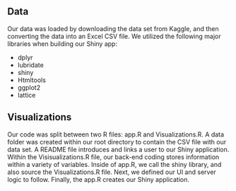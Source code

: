 ## Data
Our data was loaded by downloading the data set from Kaggle, and then converting the data into an Excel CSV file.
We utilized the following major libraries when building our Shiny app: <br/>
* dplyr <br/>
* lubridate <br/>
* shiny <br/>
* Htmltools <br/>
* ggplot2 <br/>
* lattice <br/>

## Visualizations
Our code was split between two R files: app.R and Visualizations.R. A data folder was created within our root directory to contain the CSV file with our data set. A README file introduces and links a user to our Shiny application.
Within the Visisualizations.R file, our back-end coding stores information within a variety of variables.
Inside of app.R, we call the shiny library, and also source the Visualizations.R file. Next, we defined our UI and server logic to follow. Finally, the app.R creates our Shiny application.
